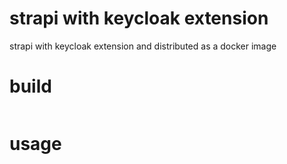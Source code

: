 # strapi with keycloak extension
strapi with keycloak extension and distributed as a docker image

# build
```
```

# usage 
```
```
